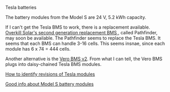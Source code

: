 Tesla batteries

The battery modules from the Model S are 24 V, 5.2 kWh capacity.

If I can't get the Tesla BMS to work, there is a replacement available. [Overkill Solar's second generation replacement BMS ](https://overkillsolar.com/2024/08/20/pathfinder-bms-prototypes/), called Pathfinder, may soon be available. The Pathfinder seems to replace the Tesla BMS. It seems that each BMS can handle 3-16 cells. This seems insnae, since each module has 6 x 74 = 444 cells.

Another alternative is the [Vero BMS v2](https://veroelectric.com/product/vero-bms-v2). From what I can tell, the Vero BMS plugs into daisy-chained Tesla BMS modules.

[How to identify revisions of Tesla modules](https://overkillsolar.com/2023/11/10/how-to-identify-tesla-rev-a-b-c-modules-with-photos/)

[Good info about Model S battery modules](https://circuitdigest.com/article/tesla-model-s-battery-system-an-engineers-perspective)
